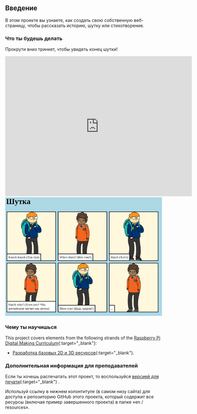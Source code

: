 ## Введение

В этом проекте вы узнаете, как создать свою собственную веб-страницу, чтобы рассказать историю, шутку или стихотворение.

### Что ты будешь делать

Прокрути вниз тринкет, чтобы увидеть конец шутки!

<div class="trinket">
  <iframe src="https://trinket.io/embed/html/c8afdef912?outputOnly=true&start=result" width="600" height="450" frameborder="0" marginwidth="0" marginheight="0" allowfullscreen>
  </iframe>
  <img src="images/story-final.png">
</div>

### Чему ты научишься

This project covers elements from the following strands of the [Raspberry Pi Digital Making Curriculum](https://rpf.io/curriculum){:target="_blank"}:

+ [Разработка базовых 2D и 3D ресурсов](https://www.raspberrypi.org/curriculum/design/creator){:target="_blank"}.

### Дополнительная информация для преподавателей

Если ты хочешь распечатать этот проект, то воспользуйся [версией для печати](https://projects.raspberrypi.org/en/projects/tell-a-story/print){:target="_blank"} .

Используй ссылку в нижнем колонтитуле (в самом низу сайта) для доступа к репозиторию GitHub этого проекта, который содержит все ресурсы (включая пример завершенного проекта) в папке «en / resources».
